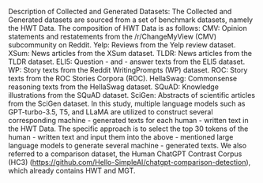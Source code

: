 Description of Collected and Generated Datasets:
The Collected and Generated datasets are sourced from a set of benchmark datasets, namely the HWT Data. The composition of HWT Data is as follows:
CMV: Opinion statements and restatements from the /r/ChangeMyView (CMV) subcommunity on Reddit.
Yelp: Reviews from the Yelp review dataset.
XSum: News articles from the XSum dataset.
TLDR: News articles from the TLDR dataset.
ELI5: Question - and - answer texts from the ELI5 dataset.
WP: Story texts from the Reddit WritingPrompts (WP) dataset.
ROC: Story texts from the ROC Stories Corpora (ROC).
HellaSwag: Commonsense reasoning texts from the HellaSwag dataset.
SQuAD: Knowledge illustrations from the SQuAD dataset.
SciGen: Abstracts of scientific articles from the SciGen dataset.
In this study, multiple language models such as GPT-turbo-3.5, T5, and LLaMA are utilized to construct several corresponding machine - generated texts for each human - written text in the HWT Data. The specific approach is to select the top 30 tokens of the human - written text and input them into the above - mentioned large language models to generate several machine - generated texts.
We also referred to a comparison dataset, the Human ChatGPT Contrast Corpus (HC3) (https://github.com/Hello-SimpleAI/chatgpt-comparison-detection), which already contains HWT and MGT.
